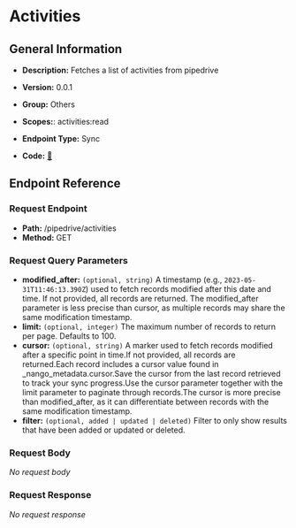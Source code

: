 # Activities

## General Information

- **Description:** Fetches a list of activities from pipedrive

- **Version:** 0.0.1
- **Group:** Others
- **Scopes:**: activities:read
- **Endpoint Type:** Sync
- **Code:** [🔗](https://github.com/NangoHQ/integration-templates/tree/main/integrations/pipedrive/syncs/activities.ts)

## Endpoint Reference

### Request Endpoint

- **Path:** /pipedrive/activities
- **Method:** GET

### Request Query Parameters

- **modified_after:** `(optional, string)` A timestamp (e.g., `2023-05-31T11:46:13.390Z`) used to fetch records modified after this date and time. If not provided, all records are returned. The modified_after parameter is less precise than cursor, as multiple records may share the same modification timestamp.
- **limit:** `(optional, integer)` The maximum number of records to return per page. Defaults to 100.
- **cursor:** `(optional, string)` A marker used to fetch records modified after a specific point in time.If not provided, all records are returned.Each record includes a cursor value found in _nango_metadata.cursor.Save the cursor from the last record retrieved to track your sync progress.Use the cursor parameter together with the limit parameter to paginate through records.The cursor is more precise than modified_after, as it can differentiate between records with the same modification timestamp.
- **filter:** `(optional, added | updated | deleted)` Filter to only show results that have been added or updated or deleted.

### Request Body

_No request body_

### Request Response

_No request response_
